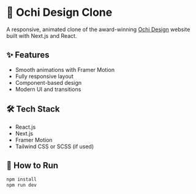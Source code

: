 # 🎨 Ochi Design Clone

A responsive, animated clone of the award-winning [Ochi Design](https://ochi.design) website built with Next.js and React.

## ✨ Features

- Smooth animations with Framer Motion  
- Fully responsive layout  
- Component-based design  
- Modern UI and transitions

## 🛠 Tech Stack

- React.js  
- Next.js  
- Framer Motion  
- Tailwind CSS or SCSS (if used)

## 🚀 How to Run

```bash
npm install
npm run dev
